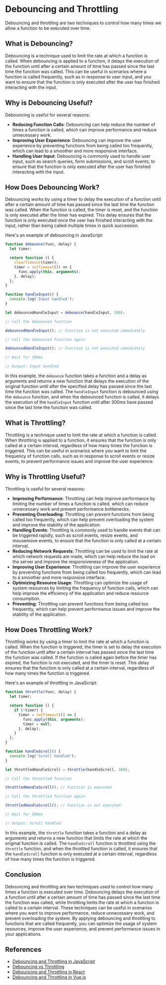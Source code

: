# Debouncing and Throttling

Debouncing and throttling are two techniques to control how many times we allow a function to be executed over time.

## What is Debouncing?

Debouncing is a technique used to limit the rate at which a function is called. When debouncing is applied to a function, it delays the execution of the function until after a certain amount of time has passed since the last time the function was called. This can be useful in scenarios where a function is called frequently, such as in response to user input, and you want to ensure that the function is only executed after the user has finished interacting with the input.

## Why is Debouncing Useful?

Debouncing is useful for several reasons:

- **Reducing Function Calls**: Debouncing can help reduce the number of times a function is called, which can improve performance and reduce unnecessary work.
- **Improving User Experience**: Debouncing can improve the user experience by preventing functions from being called too frequently, which can lead to a smoother and more responsive interface.
- **Handling User Input**: Debouncing is commonly used to handle user input, such as search queries, form submissions, and scroll events, to ensure that the function is only executed after the user has finished interacting with the input.

## How Does Debouncing Work?

Debouncing works by using a timer to delay the execution of a function until after a certain amount of time has passed since the last time the function was called. When the function is called, the timer is reset, and the function is only executed after the timer has expired. This delay ensures that the function is only executed once the user has finished interacting with the input, rather than being called multiple times in quick succession.

Here's an example of debouncing in JavaScript:

```javascript
function debounce(func, delay) {
  let timer;

  return function () {
    clearTimeout(timer);
    timer = setTimeout(() => {
      func.apply(this, arguments);
    }, delay);
  };
}

function handleInput() {
  console.log('Input handled');
}

let debouncedHandleInput = debounce(handleInput, 300);

// Call the debounced function

debouncedHandleInput(); // Function is not executed immediately

// Call the debounced function again

debouncedHandleInput(); // Function is not executed immediately

// Wait for 300ms

// Output: Input handled
```

In this example, the `debounce` function takes a function and a delay as arguments and returns a new function that delays the execution of the original function until after the specified delay has passed since the last time the function was called. The `handleInput` function is debounced using the `debounce` function, and when the debounced function is called, it delays the execution of the `handleInput` function until after 300ms have passed since the last time the function was called.

## What is Throttling?

Throttling is a technique used to limit the rate at which a function is called. When throttling is applied to a function, it ensures that the function is only called at a certain interval, regardless of how many times the function is triggered. This can be useful in scenarios where you want to limit the frequency of function calls, such as in response to scroll events or resize events, to prevent performance issues and improve the user experience.

## Why is Throttling Useful?

Throttling is useful for several reasons:

- **Improving Performance**: Throttling can help improve performance by limiting the number of times a function is called, which can reduce unnecessary work and prevent performance bottlenecks.
- **Preventing Overloading**: Throttling can prevent functions from being called too frequently, which can help prevent overloading the system and improve the stability of the application.
- **Handling Events**: Throttling is commonly used to handle events that can be triggered rapidly, such as scroll events, resize events, and mousemove events, to ensure that the function is only called at a certain interval.
- **Reducing Network Requests**: Throttling can be used to limit the rate at which network requests are made, which can help reduce the load on the server and improve the responsiveness of the application.
- **Improving User Experience**: Throttling can improve the user experience by preventing functions from being called too frequently, which can lead to a smoother and more responsive interface.
- **Optimizing Resource Usage**: Throttling can optimize the usage of system resources by limiting the frequency of function calls, which can help improve the efficiency of the application and reduce resource consumption.
- **Preventing**: Throttling can prevent functions from being called too frequently, which can help prevent performance issues and improve the stability of the application.

## How Does Throttling Work?

Throttling works by using a timer to limit the rate at which a function is called. When the function is triggered, the timer is set to delay the execution of the function until after a certain interval has passed since the last time the function was called. If the function is called again before the timer has expired, the function is not executed, and the timer is reset. This delay ensures that the function is only called at a certain interval, regardless of how many times the function is triggered.

Here's an example of throttling in JavaScript:

```javascript
function throttle(func, delay) {
  let timer;

  return function () {
    if (!timer) {
      timer = setTimeout(() => {
        func.apply(this, arguments);
        timer = null;
      }, delay);
    }
  };
}

function handleScroll() {
  console.log('Scroll handled');
}

let throttledHandleScroll = throttle(handleScroll, 300);

// Call the throttled function

throttledHandleScroll(); // Function is executed

// Call the throttled function again

throttledHandleScroll(); // Function is not executed

// Wait for 300ms

// Output: Scroll handled
```

In this example, the `throttle` function takes a function and a delay as arguments and returns a new function that limits the rate at which the original function is called. The `handleScroll` function is throttled using the `throttle` function, and when the throttled function is called, it ensures that the `handleScroll` function is only executed at a certain interval, regardless of how many times the function is triggered.

## Conclusion

Debouncing and throttling are two techniques used to control how many times a function is executed over time. Debouncing delays the execution of a function until after a certain amount of time has passed since the last time the function was called, while throttling limits the rate at which a function is called to a certain interval. These techniques can be useful in scenarios where you want to improve performance, reduce unnecessary work, and prevent overloading the system. By applying debouncing and throttling to functions that are called frequently, you can optimize the usage of system resources, improve the user experience, and prevent performance issues in your applications.

## References

- [Debouncing and Throttling in JavaScript](https://css-tricks.com/debouncing-throttling-explained-examples/)
- [Debouncing vs Throttling](https://medium.com/@_jh3y/throttling-and-debouncing-in-javascript-b01cad5c8edf)
- [Debouncing and Throttling in React](https://dev.to/gabe_ragland/debouncing-with-react-hooks-jci)
- [Debouncing and Throttling in Vue.js](https://vuejsdevelopers.com/2017/05/20/vue-js-sound-player-debouncing/)
